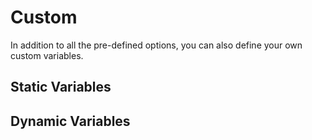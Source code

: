 # Custom

In addition to all the pre-defined options,
you can also define your own custom variables.


## Static Variables


## Dynamic Variables
